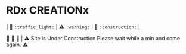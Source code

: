 # RDx CREATIONx

| :traffic_light: `:traffic_light:` | :warning: `:warning:` | :construction: `:construction:` |

:construction: :construction: :construction: |
:warning: Site is Under Construction Please wait while a min and come again. :warning:
